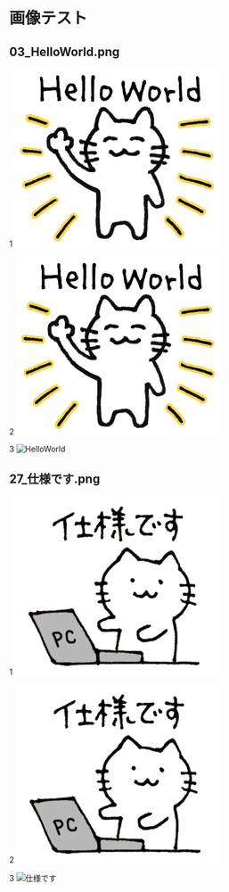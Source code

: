 
# 画像テスト

## 03_HelloWorld.png

1
![HelloWorld](images/03_HelloWorld.png)

2
![HelloWorld](./images/03_HelloWorld.png)

3
![HelloWorld](https://github.com/teizu/test-repo/images/03_HelloWorld.png)

## 27_仕様です.png

1
![仕様です](images/27_仕様です.png)

2
![仕様です](./images/27_仕様です.png)

3
![仕様です](https://github.com/teizu/test-repo/images/27_仕様です.png)

